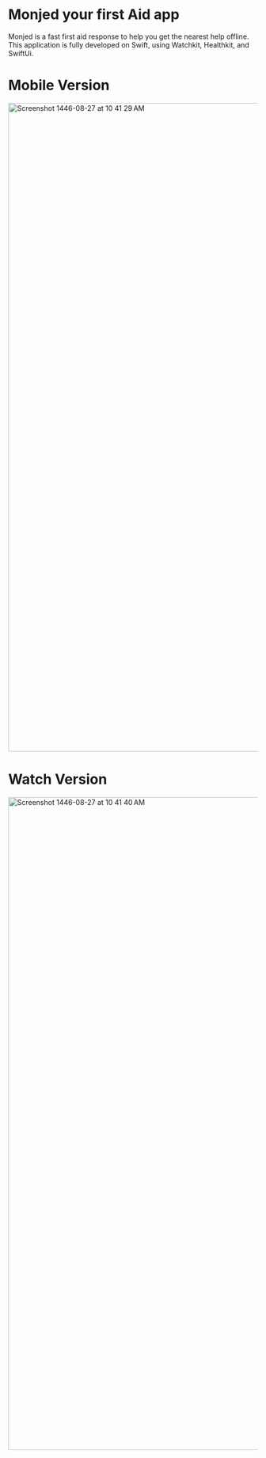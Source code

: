 # Monjed your first Aid app

Monjed is a fast first aid response to help you get the nearest help offline. 
This application is fully developed on Swift, using Watchkit, Healthkit, and SwiftUi. 

# Mobile Version
<img width="1311" alt="Screenshot 1446-08-27 at 10 41 29 AM" src="https://github.com/user-attachments/assets/10f7a428-3f40-4548-8a92-08ba65e57f0c" />

# Watch Version
<img width="1320" alt="Screenshot 1446-08-27 at 10 41 40 AM" src="https://github.com/user-attachments/assets/ff292057-fec4-4807-a217-31c995f75d05" />
